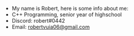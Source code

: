 - My name is Robert, here is some info about me:
- C++ Programming, senior year of highschool
- Discord: robert#0442
- Email: robertvuia06@gmail.com
<!---
Robertkq/Robertkq is a ✨ special ✨ repository because its `README.md` (this file) appears on your GitHub profile.
You can click the Preview link to take a look at your changes.
--->
